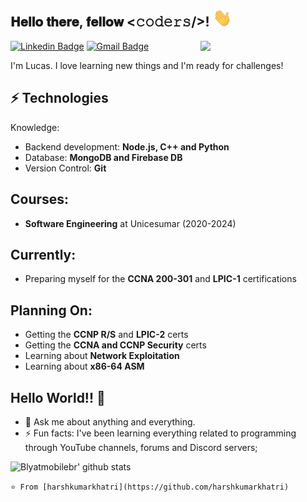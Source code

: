 <h2> 𝐇𝐞𝐥𝐥𝐨 𝐭𝐡𝐞𝐫𝐞, 𝐟𝐞𝐥𝐥𝐨𝐰 <𝚌𝚘𝚍𝚎𝚛𝚜/>! <img src="https://raw.githubusercontent.com/ABSphreak/ABSphreak/master/gifs/Hi.gif" width="30px"></h2>

<img align='right' src='https://user-images.githubusercontent.com/5713670/87202985-820dcb80-c2b6-11ea-9f56-7ec461c497c3.gif' width='200"'>

[![Linkedin Badge](https://img.shields.io/badge/-Lucas%20Lima-blue?style=flat-square&logo=Linkedin&logoColor=white&link=https://www.linkedin.com/in/lucaslimabr/)](https://www.linkedin.com/in/lucaslimabr/) [![Gmail Badge](https://img.shields.io/badge/-lucaslima2458@gmail.com-c14438?style=flat-square&logo=Gmail&logoColor=white&link=mailto:lucaslima2458@gmail.com)](mailto:lucaslima2458@gmail.com)

I'm Lucas. I love learning new things and I'm ready for challenges!
## ⚡ Technologies
Knowledge:
- Backend development: **Node.js, C++ and Python**
- Database: **MongoDB and Firebase DB**
- Version Control: **Git**
## Courses:
- **Software Engineering** at Unicesumar (2020-2024)
## Currently:
- Preparing myself for the **CCNA 200-301** and **LPIC-1** certifications
## Planning On:
- Getting the **CCNP R/S** and **LPIC-2** certs
- Getting the **CCNA and CCNP Security** certs
- Learning about **Network Exploitation**
- Learning about **x86-64 ASM**
## Hello World!! 🤔
- 💬 Ask me about anything and everything.
- ⚡ Fun facts: I've been learning everything related to programming through YouTube channels, forums and Discord servers;

![Blyatmobilebr' github stats](https://github-readme-stats.vercel.app/api?username=blyatmobilebr&hide=[%22issues%22]&show_icons=true)


```⭐️ From [harshkumarkhatri](https://github.com/harshkumarkhatri)```
